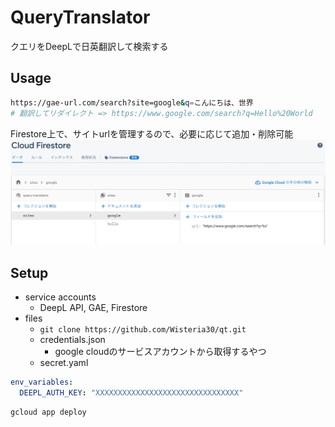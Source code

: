 # QueryTranslator

クエリをDeepLで日英翻訳して検索する

## Usage

```bash
https://gae-url.com/search?site=google&q=こんにちは、世界
# 翻訳してリダイレクト => https://www.google.com/search?q=Hello%20World
```

Firestore上で、サイトurlを管理するので、必要に応じて追加・削除可能
![site img](sites.jpg)

## Setup

- service accounts
  - DeepL API, GAE, Firestore
- files
  - ```git clone https://github.com/Wisteria30/qt.git```
  - credentials.json
    - google cloudのサービスアカウントから取得するやつ
  - secret.yaml
```yaml
env_variables:
  DEEPL_AUTH_KEY: "XXXXXXXXXXXXXXXXXXXXXXXXXXXXXXXX"
```

```bash
gcloud app deploy
```
